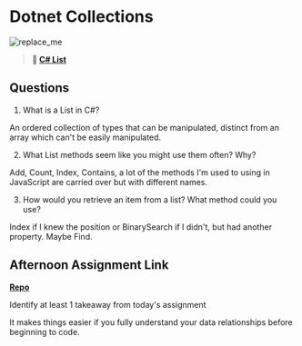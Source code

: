 # Dotnet Collections

![replace_me](https://codeworks.blob.core.windows.net/public/assets/img/illustrations/placeholder.svg)

> **📖 [C# List](https://codeworksacademy.com/fs-student-guide/resources/wk10/02-List-Methods)**

## Questions

1. What is a List in C#?

An ordered collection of types that can be manipulated, distinct from an array which can't be easily manipulated. 

2. What List methods seem like you might use them often? Why?

Add, Count, Index, Contains, a lot of the methods I'm used to using in JavaScript are carried over but with different names. 

3. How would you retrieve an item from a list? What method could you use?

Index if I knew the position or BinarySearch if I didn't, but had another property. Maybe Find.

## Afternoon Assignment Link

**[Repo](https://github.com/TristanFJ/gregsListCsharp)**

Identify at least 1 takeaway from today's assignment

It makes things easier if you fully understand your data relationships before beginning to code. 